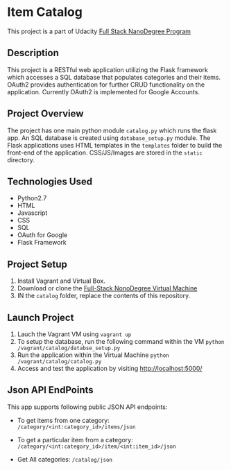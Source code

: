# Item Catalog
This project is a part of Udacity [Full Stack NanoDegree Program](https://www.udacity.com/course/full-stack-web-developer-nanodegree--nd004)

## Description
This project is a RESTful web application utilizing the Flask framework which accesses a SQL database that populates categories and their items. OAuth2 provides authentication for further CRUD functionality on the application. Currently OAuth2 is implemented for Google Accounts.

## Project Overview
The project has one main python module `catalog.py` which runs the flask app. An SQL database is created using `database_setup.py` module.
The Flask applications uses HTML templates in the `templates` folder to build the front-end of the application. CSS/JS/Images are stored in the `static` directory.

## Technologies Used
* Python2.7
* HTML
* Javascript
* CSS
* SQL
* OAuth for Google
* Flask Framework

## Project Setup
1. Install Vagrant and Virtual Box.
2. Download or clone the [Full-Stack NonoDegree Virtual Machine](https://github.com/udacity/fullstack-nanodegree-vm)
3. IN the `catalog` folder, replace the contents of this repository.

## Launch Project
1. Lauch the Vagrant VM using
```vagrant up```
2. To setup the database, run the following command within the VM
```python /vagrant/catalog/databse_setup.py```
3. Run the application within the Virtual Machine
```python /vagrant/catalog/catalog.py```
4. Access and test the application by visiting [http://localhost:5000/](http://localhost:5000/)

## Json API EndPoints
This app supports following public JSON API endpoints:

* To get items from one category:
`/category/<int:category_id>/items/json`

* To get a particular item from a category: `/category/<int:category_id>/item/<int:item_id>/json`

* Get All categories: `/catalog/json`
